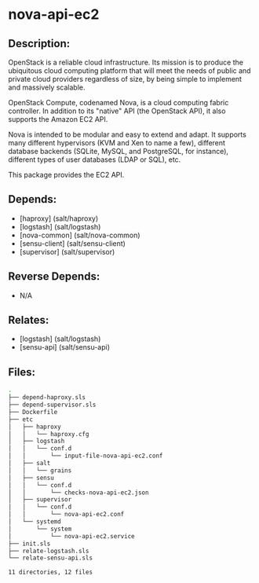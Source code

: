 # nova-api-ec2

## Description:

OpenStack is a reliable cloud infrastructure. Its mission is to produce the ubiquitous cloud computing platform that will meet the needs of public and private cloud providers regardless of size, by being simple to implement and massively scalable.

OpenStack Compute, codenamed Nova, is a cloud computing fabric controller. In addition to its "native" API (the OpenStack API), it also supports the Amazon EC2 API.

Nova is intended to be modular and easy to extend and adapt. It supports many different hypervisors (KVM and Xen to name a few), different database backends (SQLite, MySQL, and PostgreSQL, for instance), different types of user databases (LDAP or SQL), etc.

This package provides the EC2 API.

## Depends:

  -  [haproxy] (salt/haproxy)
  -  [logstash] (salt/logstash)
  -  [nova-common] (salt/nova-common)
  -  [sensu-client] (salt/sensu-client)
  -  [supervisor] (salt/supervisor)

## Reverse Depends:

  -  N/A

## Relates:

  -  [logstash] (salt/logstash)
  -  [sensu-api] (salt/sensu-api)

## Files:

```bash
.
├── depend-haproxy.sls
├── depend-supervisor.sls
├── Dockerfile
├── etc
│   ├── haproxy
│   │   └── haproxy.cfg
│   ├── logstash
│   │   └── conf.d
│   │       └── input-file-nova-api-ec2.conf
│   ├── salt
│   │   └── grains
│   ├── sensu
│   │   └── conf.d
│   │       └── checks-nova-api-ec2.json
│   ├── supervisor
│   │   └── conf.d
│   │       └── nova-api-ec2.conf
│   └── systemd
│       └── system
│           └── nova-api-ec2.service
├── init.sls
├── relate-logstash.sls
└── relate-sensu-api.sls

11 directories, 12 files
```
